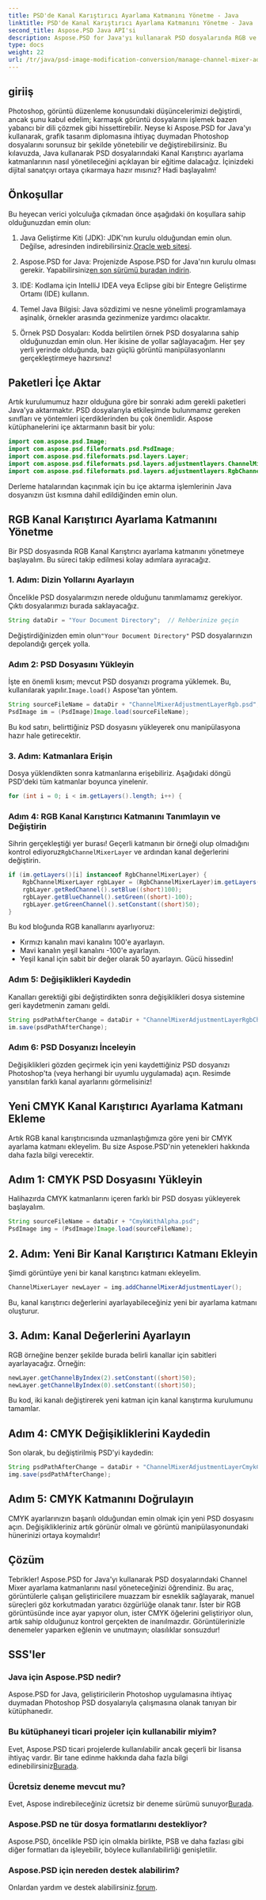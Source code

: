 ```yaml
---
title: PSD'de Kanal Karıştırıcı Ayarlama Katmanını Yönetme - Java
linktitle: PSD'de Kanal Karıştırıcı Ayarlama Katmanını Yönetme - Java
second_title: Aspose.PSD Java API'si
description: Aspose.PSD for Java'yı kullanarak PSD dosyalarında RGB ve CMYK Kanal Karıştırıcı ayarlama katmanlarını nasıl yöneteceğinizi keşfedin. Resim düzenleme becerilerinizi geliştirin.
type: docs
weight: 22
url: /tr/java/psd-image-modification-conversion/manage-channel-mixer-adjustment-layer-psd/
---
```

## giriiş
Photoshop, görüntü düzenleme konusundaki düşüncelerimizi değiştirdi, ancak şunu kabul edelim; karmaşık görüntü dosyalarını işlemek bazen yabancı bir dili çözmek gibi hissettirebilir. Neyse ki Aspose.PSD for Java'yı kullanarak, grafik tasarım diplomasına ihtiyaç duymadan Photoshop dosyalarını sorunsuz bir şekilde yönetebilir ve değiştirebilirsiniz. Bu kılavuzda, Java kullanarak PSD dosyalarındaki Kanal Karıştırıcı ayarlama katmanlarının nasıl yönetileceğini açıklayan bir eğitime dalacağız. İçinizdeki dijital sanatçıyı ortaya çıkarmaya hazır mısınız? Hadi başlayalım!
## Önkoşullar
Bu heyecan verici yolculuğa çıkmadan önce aşağıdaki ön koşullara sahip olduğunuzdan emin olun:
1.  Java Geliştirme Kiti (JDK): JDK'nın kurulu olduğundan emin olun. Değilse, adresinden indirebilirsiniz.[Oracle web sitesi](https://www.oracle.com/java/technologies/javase-jdk11-downloads.html).
   
2.  Aspose.PSD for Java: Projenizde Aspose.PSD for Java'nın kurulu olması gerekir. Yapabilirsiniz[en son sürümü buradan indirin](https://releases.aspose.com/psd/java/).
3. IDE: Kodlama için IntelliJ IDEA veya Eclipse gibi bir Entegre Geliştirme Ortamı (IDE) kullanın.
4. Temel Java Bilgisi: Java sözdizimi ve nesne yönelimli programlamaya aşinalık, örnekler arasında gezinmenize yardımcı olacaktır.
5. Örnek PSD Dosyaları: Kodda belirtilen örnek PSD dosyalarına sahip olduğunuzdan emin olun. Her ikisine de yollar sağlayacağım.
Her şey yerli yerinde olduğunda, bazı güçlü görüntü manipülasyonlarını gerçekleştirmeye hazırsınız!
## Paketleri İçe Aktar
Artık kurulumumuz hazır olduğuna göre bir sonraki adım gerekli paketleri Java'ya aktarmaktır. PSD dosyalarıyla etkileşimde bulunmamız gereken sınıfları ve yöntemleri içerdiklerinden bu çok önemlidir. Aspose kütüphanelerini içe aktarmanın basit bir yolu:
```java
import com.aspose.psd.Image;
import com.aspose.psd.fileformats.psd.PsdImage;
import com.aspose.psd.fileformats.psd.layers.Layer;
import com.aspose.psd.fileformats.psd.layers.adjustmentlayers.ChannelMixerLayer;
import com.aspose.psd.fileformats.psd.layers.adjustmentlayers.RgbChannelMixerLayer;
```
Derleme hatalarından kaçınmak için bu içe aktarma işlemlerinin Java dosyanızın üst kısmına dahil edildiğinden emin olun.
## RGB Kanal Karıştırıcı Ayarlama Katmanını Yönetme
Bir PSD dosyasında RGB Kanal Karıştırıcı ayarlama katmanını yönetmeye başlayalım. Bu süreci takip edilmesi kolay adımlara ayıracağız.
### 1. Adım: Dizin Yollarını Ayarlayın
Öncelikle PSD dosyalarımızın nerede olduğunu tanımlamamız gerekiyor. Çıktı dosyalarımızı burada saklayacağız.
```java
String dataDir = "Your Document Directory";  // Rehberinize geçin
```
 Değiştirdiğinizden emin olun`"Your Document Directory"` PSD dosyalarınızın depolandığı gerçek yolla.
### Adım 2: PSD Dosyasını Yükleyin
 İşte en önemli kısım; mevcut PSD dosyanızı programa yüklemek. Bu, kullanılarak yapılır.`Image.load()` Aspose'tan yöntem.
```java
String sourceFileName = dataDir + "ChannelMixerAdjustmentLayerRgb.psd";
PsdImage im = (PsdImage)Image.load(sourceFileName);
```
Bu kod satırı, belirttiğiniz PSD dosyasını yükleyerek onu manipülasyona hazır hale getirecektir.
### 3. Adım: Katmanlara Erişin
Dosya yüklendikten sonra katmanlarına erişebiliriz. Aşağıdaki döngü PSD'deki tüm katmanlar boyunca yinelenir.
```java
for (int i = 0; i < im.getLayers().length; i++) {
```
### Adım 4: RGB Kanal Karıştırıcı Katmanını Tanımlayın ve Değiştirin
 Sihrin gerçekleştiği yer burası! Geçerli katmanın bir örneği olup olmadığını kontrol ediyoruz`RgbChannelMixerLayer` ve ardından kanal değerlerini değiştirin.
```java
if (im.getLayers()[i] instanceof RgbChannelMixerLayer) {
    RgbChannelMixerLayer rgbLayer = (RgbChannelMixerLayer)im.getLayers()[i];
    rgbLayer.getRedChannel().setBlue((short)100);
    rgbLayer.getBlueChannel().setGreen((short)-100);
    rgbLayer.getGreenChannel().setConstant((short)50);
}
```
Bu kod bloğunda RGB kanallarını ayarlıyoruz:
- Kırmızı kanalın mavi kanalını 100'e ayarlayın.
- Mavi kanalın yeşil kanalını -100'e ayarlayın.
- Yeşil kanal için sabit bir değer olarak 50 ayarlayın.
Gücü hissedin! 
### Adım 5: Değişiklikleri Kaydedin
Kanalları gerektiği gibi değiştirdikten sonra değişiklikleri dosya sistemine geri kaydetmenin zamanı geldi.
```java
String psdPathAfterChange = dataDir + "ChannelMixerAdjustmentLayerRgbChanged.psd";
im.save(psdPathAfterChange);
```
### Adım 6: PSD Dosyanızı İnceleyin
Değişiklikleri gözden geçirmek için yeni kaydettiğiniz PSD dosyanızı Photoshop'ta (veya herhangi bir uyumlu uygulamada) açın. Resimde yansıtılan farklı kanal ayarlarını görmelisiniz!
## Yeni CMYK Kanal Karıştırıcı Ayarlama Katmanı Ekleme
Artık RGB kanal karıştırıcısında uzmanlaştığımıza göre yeni bir CMYK ayarlama katmanı ekleyelim. Bu size Aspose.PSD'nin yetenekleri hakkında daha fazla bilgi verecektir.
## Adım 1: CMYK PSD Dosyasını Yükleyin
Halihazırda CMYK katmanlarını içeren farklı bir PSD dosyası yükleyerek başlayalım.
```java
String sourceFileName = dataDir + "CmykWithAlpha.psd";
PsdImage img = (PsdImage)Image.load(sourceFileName);
```
## 2. Adım: Yeni Bir Kanal Karıştırıcı Katmanı Ekleyin
Şimdi görüntüye yeni bir kanal karıştırıcı katmanı ekleyelim.
```java
ChannelMixerLayer newLayer = img.addChannelMixerAdjustmentLayer();
```
Bu, kanal karıştırıcı değerlerini ayarlayabileceğiniz yeni bir ayarlama katmanı oluşturur.
## 3. Adım: Kanal Değerlerini Ayarlayın
RGB örneğine benzer şekilde burada belirli kanallar için sabitleri ayarlayacağız. Örneğin:
```java
newLayer.getChannelByIndex(2).setConstant((short)50);
newLayer.getChannelByIndex(0).setConstant((short)50);
```
Bu kod, iki kanalı değiştirerek yeni katman için kanal karıştırma kurulumunu tamamlar.
## Adım 4: CMYK Değişikliklerini Kaydedin
Son olarak, bu değiştirilmiş PSD'yi kaydedin:
```java
String psdPathAfterChange = dataDir + "ChannelMixerAdjustmentLayerCmykChanged.psd";
img.save(psdPathAfterChange);
```
## Adım 5: CMYK Katmanını Doğrulayın
CMYK ayarlarınızın başarılı olduğundan emin olmak için yeni PSD dosyasını açın. Değişiklikleriniz artık görünür olmalı ve görüntü manipülasyonundaki hünerinizi ortaya koymalıdır!
## Çözüm
Tebrikler! Aspose.PSD for Java'yı kullanarak PSD dosyalarındaki Channel Mixer ayarlama katmanlarını nasıl yöneteceğinizi öğrendiniz. Bu araç, görüntülerle çalışan geliştiricilere muazzam bir esneklik sağlayarak, manuel süreçleri göz korkutmadan yaratıcı özgürlüğe olanak tanır. İster bir RGB görüntüsünde ince ayar yapıyor olun, ister CMYK öğelerini geliştiriyor olun, artık sahip olduğunuz kontrol gerçekten de inanılmazdır.
Görüntülerinizle denemeler yaparken eğlenin ve unutmayın; olasılıklar sonsuzdur!
## SSS'ler
### Java için Aspose.PSD nedir?
Aspose.PSD for Java, geliştiricilerin Photoshop uygulamasına ihtiyaç duymadan Photoshop PSD dosyalarıyla çalışmasına olanak tanıyan bir kütüphanedir.
### Bu kütüphaneyi ticari projeler için kullanabilir miyim?
 Evet, Aspose.PSD ticari projelerde kullanılabilir ancak geçerli bir lisansa ihtiyaç vardır. Bir tane edinme hakkında daha fazla bilgi edinebilirsiniz[Burada](https://purchase.aspose.com/buy).
### Ücretsiz deneme mevcut mu?
 Evet, Aspose indirebileceğiniz ücretsiz bir deneme sürümü sunuyor[Burada](https://releases.aspose.com/).
### Aspose.PSD ne tür dosya formatlarını destekliyor?
Aspose.PSD, öncelikle PSD için olmakla birlikte, PSB ve daha fazlası gibi diğer formatları da işleyebilir, böylece kullanılabilirliği genişletilir.
### Aspose.PSD için nereden destek alabilirim?
 Onlardan yardım ve destek alabilirsiniz.[forum](https://forum.aspose.com/c/psd/34).